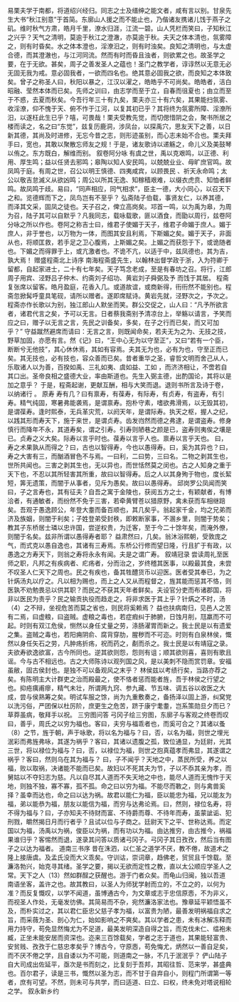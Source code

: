 <!-- { "loadSidebar": true } -->
易栗夫学于南都，将道绍兴经归。同志之士及缙绅之能文者，咸有言以别。甘泉先生大书“秋江别意”于首简。东廓山人援之而不能止也，乃偕诸友携诸儿饯于燕子之矶。维时秋气方肃，皓月千里，潦水归涯，江流一碧。山人凭栏而笑曰，子知秋江之兴乎？天气之清明，莫逾于秋江之澄澈，亦莫逾于秋。夫天之体本清也，氛雾障之，则有时昏矣。水之体本澄也，淫潦汨之，则有时浊矣。良知之清明也，与太虚合德，而其澄澈也，与江河同流。然而有时而昏且浊者，则欲累之也。故圣学之要，在于无欲。甚矣，周子之善发圣人之蕴也！圣门之教学者，谆谆然以无意无必无固无我为戒。意必固我者，一欲而四名也。绝其意必固我之欲，而良知之本体致矣。曾子之称圣人曰，秋阳以暴之，江汉以濯之，皓皓乎不可尚矣。皓皓者，洁白昭融、莹然本体而已矣。先师之训曰，由志学而至于立，自春而徂夏也；由立而至于不惑，去夏而秋矣。今吾行年三十有九矣，栗夫亦三十有六矣，其果能扫氛雾、收淫潦，仰不愧于天、俯不怍于江河，以复其初已乎？其将终为氛雾所障、淫潦所汨，以遂枉此生已乎？嘻，可畏哉！栗夫受教先觉，而切偲惜阴之会，聚书所居之楼而读之，名之曰“东觉”，兹复历鹿洞，涉凤台，以探禹穴，思友天下之善，以日新其德，其尚及时进修，无忘今昔之志，则形迹虽别，而心志未始不合也。栗夫拜手曰，宽也，其敢以聚散忘师友之规！于是，诸友歌诗以递觞之，命儿义及美鼓琴以侑之。东方既白，解维而别。
叙卷阿分咏
有虞之世，禹以克艰鸣，以正德、利用、厚生鸣；益以任贤去邪鸣；皋陶以知人安民鸣，以兢兢业业、毋旷庶官鸣。故凤鸣于庭。有周之世，召公以明王慎德、四夷咸宾，以顾畏民  、祈天永命鸣；太公以敬吉怠滅义从欲凶鸣；周公以所其无逸、知稼穑艰难，以缀衣虎贲、知恤者鲜鸣。故凤鸣于歧。易曰，“同声相应，同气相求”，臣主一德，大小同心，以召天下之和。览德辉而下之，凤鸟岂有不至乎？
弘斋陆子伯载，事贤友仁，以养其德，而泽其文采，固凤之徒也。天子召之，俾立高岗矣。邛首一鸣，以为禹为皋，为周为召，陆子其可以自默乎？凡我同志，载咏载歌，匪以酒食，而勖以周行，兹卷阿分咏之所以作也。卷阿之称吉士曰，维君子使媚于天子，维君子命媚于庶人。媚于庶人，非于誉也，以万物为一体，而图其安且利焉，下斯媚之矣。媚于天子，非面从也，将顺匡救，若手足之卫心腹焉，上斯媚之矣。上媚之而获怨于下，或诡随者也。下媚之而得罪于上，或亢激者也。不诡不亢，以适于中，兹凤德也，其为吉，孰大焉！
赠盛程斋北上诗序
南海程斋盛先生，以翰林出督学政于浙，入为符卿于留都，自起家进士，二十有七年矣。天子笃念老成，至是有春坊之召。将行，江郎周子用宾、泾野吕子仲木、约斋刘子绍功、黄岩刘子舜弼及予  而饯于其居。
程斋复张席以留客。皓月盈庭，花香入几。或道故谊，或商新得，衎衎然不能别也。程斋忽掀髯呼童具笔砚，请所以赠者。遂即席赋诗。黄岩先就，泾野次之，予次之。程斋亦作长歌以为别，独江郎山人默坐而笑。群公交促之，山人曰：“凡予所欲言者，诸君代言之矣，予可以无言。日者蔡我斋别予清凉台上，举觞以请言，予笑而应之曰，赠子以无言之言，先民之训备矣，多矣，在子之行而已矣，而又可加乎？”
守益蹴然避席而请曰：无言之言，则既闻命矣，若夫无为之为、无技之技，野草加固，亦愿有言。然《记》曰，“王中心无为以守至正”，又曰“若有一个臣，断断兮无他技”，其心休休焉，其如有容焉。夫其无为也，必有为也，守至正而已矣。其无技也，必有技也，容众善而已矣。昔者重华之圣，睿哲文明而舍己从人，乐取诸人以为善，百揆如禹、三礼如夷、虞如益、工如  ，而济济相让，不啻若自其口出。圣帝良相之盛德大业，率由斯道也。先生入弼主德，出酌国论，其将以是加之意乎？
于是，程斋起谢，更献互酬，相与大笑而退。退则书所言及诗于卷，以纳诸行  。
原寿
寿有几？曰有禀寿，有葆寿，有际寿，有贞寿，有盗寿，有引寿。精气纯固，寒暑弗能袭焉，是谓禀寿。抱朴守素，嗜欲弗滑焉，以无毁其初，是谓葆寿。逢时熙泰，无兵革灾荒，以阏天年，是谓际寿。执天之枢，握人之纪，以践其形而寿天下，施于来世，是谓贞寿。齿发岿然而德之弗逮，是谓盗寿。修身慎行而降年不永，其道寿矣，谓之引寿。引寿则陋巷之颜是已，盗寿则夷俟之壤是已。贞寿之义大矣。际寿以言乎时也。葆寿以言乎人也。禀寿以言乎天也。
曰，寿之术果孰从而得之？曰，古也以智得寿，今也以愚得寿。曰，奚为其异也？曰，寿之大害有三，而酗酒冒色不与焉。一曰利，二曰势，三曰名。二物之剥其生也，世所共闻也。三害之剥其生也，无以异也，而世恬然莫之闵也。古之人知身之重于天下也，不忍以其所轻害其所重，故曰以智得寿。后之人以其身殉于物也，度长絜短，筭无遗策，而闇于从事者，见斥为愚矣。故曰以愚得寿。
邱岗罗公凤闻而笑曰，子之言寿也，其有征夫？自吾之寓于金陵也，获阅五方之士，有颖献者，有博洽者，有通敏者，而纷然不免于三害，若牵黄臂苍以猎原野，禽未获而车相继踣矣。吾观于愚逸顾公，年登大耋而备百顺也，其几矣乎。翁起家千金，均之兄弟而济及族姻，则闇于利矣；子姓登弟受封秩，即敕断家事，不溷乡里，则闇于势矣；教其子东桥居士璘以忠许国，尝逆权贵，为迁客，至于今二十馀年矣，而淹外僚，则闇于名矣。兹非所谓以愚得寿者耶？
益肃然曰，几矣。翁沐浴熙朝，受敦庞之气，而式克以愚自逸也，其诸有三寿焉。东桥公行修而望日隆，行且扩于有政，以愚逸之方寿天下，则翁之寿将永永有闻。夫是之谓广寿。
叙靖冠录
尝读周礼至医师之职，凡邦之有疾病者、疕疡者，分而治之，岁终稽其医事，以殿最其食，未尝不叹圣人仁天下之周也。民之有疾也，备其牲醴货币以迎医。医者受其奉已，为之针焫汤丸以疗之。凡以相为赐也，而上之人又从而程督之，旌其能而惩其不恪，则医孰不劝勉畏忌以供其职？而民之不获其天年者鲜矣。夫设官分吏而布诸郡国，将非以医民为责乎？民之输贡执役而趋走之，将非求医于其上乎？针焫之不时，汤（4）之不辩，坐视危苦而莫之省也，则民将奚赖焉？
益也扶病南归，见邑人之苦有二焉，曰虚粮，曰盗贼。虚粮之毒也，若症瘕纠于肺腑，日蚀月削，尫羸而不可起。时则有双江危侯，恻然以身任丈量之劳，涤肠濯胃而新之。我士民是以有遗爱之集。盗贼之毒也，若阳痈阴俞、腐背穿肋，腥秽而不可迩。时则有白泉林侯，慨然以身任矢石之劳，凡肿疡折疡，祝而药之，劀而杀之。我士民是以有靖寇之录。夫欲寿欲逸欲富，古今所同也。逆其欲则怨，怨则有诅；顺其欲则喜，喜则有歌且谣。今与古不相远也。古之大师陈诗以观列国之风，是以美刺不隐而赏罚章。安福虽敝，固古侯封也。是独不可以备观风之末乎？
林侯兹以考绩行矣，当路亦荐之矣。有陈明主大计群吏之治而殿最之，使不恪者惩而能者旌，吾于林侯之行望之也。抑疮痍甫瘳，精气未壮，所谓两九窍、参九藏、节五味、调五谷以收医之大成，尝与侯熟筹之矣。明试车服之馀，尚为九重敷奏之，备扬泽以固上游，纠窝党以洗污俗，严团保以杜厉阶，庶更生之危苦，跻于康宁耄耋，岂系策勋旦夕而已？草莽虽病，敬拜手以祝。
三穷图问答
弓冈子绘三穷图，东廓子与客观之终卷而叹曰，善乎，周氏之以穷为福也。客曰，夫穷与福乖者也，而奚可合之？其诸以蚤（8）之节，旌于朝，声于咏歌，将以名为福与？曰，否，以名为福，则世之埋光泯彩而弗旌弗咏，其遂为祸乎？客曰，其诸以遗腹之孤，致位通显，为廷尉，光其三世，将以禄位为福与？曰，否，以禄位为福，则世之抱真蕴孝而弗显，其遂谓之祸乎？客曰，然则乌在其为福与？
曰，子不闻乎？天地之中，蒸民所受，养之以福，败以取祸，决诸能不能而已矣。故妇以不死其夫为节，子以不忝其亲为孝，而舅姑以不夺妇志为慈。凡以自尽其人道而不失天地之中也，能尽人道而无愧怍于天地，则独不独，寡不寡，孤不孤。命之曰以穷为福。不能尽而斁之，则与禽兽奚择？虽幸而达也，命之曰以达为祸。故君以能仁为福，臣以能忠为福，兄以能友为福，弟以能恭为福，朋友以能信为福，而穷与达弗论焉。曰，然则，禄位名寿，将不得为福与？曰，子亦知夫不待财而富、不待爵而尊、不待年而寿，虽蒙訿诟、犯刑戮，皭然揭日月而行者乎？且试以位与子商之。廷尉天下之平、世称达焉。而定国以为福，汤禹以为祸，俊臣以为祸，而有功以为福。由达推穷，由古推今，祸福果谁归乎？客惕然而退，遂录其问答以质诸弓冈子。弓冈子其日孜孜，然后当有图子之以达为福者。
道南三书序
昔在洙泗，以仁圣之道学不厌，教不倦，故道术之隆上接唐虞。及孟氏没而大义乖矣。守训诂，崇词章，趋佛老，贸贸且千馀载。至濂洛勃兴，始克寻其绪。圣学之要，揭以无欲而定性之教，直以太公顺应学圣人之常。天下之人（13）然如群酲之获醒也。游于门者众矣。而龟山归闽，独以吾道南语坐客，盖许之也。故其教曰，以圣人为师犹学射而立的，不立之的，以何为准？而反复慨叹，以学不闻道，虽博通古今，为文章或志于忠信原悫，不为非义，而视圣人作处，无毫发彷佛。其简易而不杂，宛然濂洛家法也。豫章延平颖悟虽不及，而朴实过之，其以君仁臣忠父慈子孝为福，以富贵为陋，最善发明祸福自求之旨，而采薇为圣、剖心为仁，始如影响之不爽矣。其以学者之患，未有冰解冻释而用力持守，苟免显然悔尤为不足道，最美发明深造自得之旨，而克伐未仁、缊袍未臧，正坐未能安居而资深也。迩来三百馀载矣，学者之志于道也，其果能轻富贵、安贫贱、孜孜于仁慈忠孝矣乎？博古今，守原悫，苟免悔尤，炳然以一善自足矣，而不厌不倦之学，且自诿以为不可能，则道南之一脉，不几于泯泯乎？
俨山陆子自大司成出佐延平，亟次是书而刻之，比复刻于吾邦，其昭往哲、范来学，甚盛典也。百尔君子，读是三书，慨然以圣为志，而不甘于自弃自小，则程门所谓第一等者，庶有可望。不然，则未可与共学，而曰适道、曰立、曰权，终未免对塔说相轮之学。
叙永新乡约
